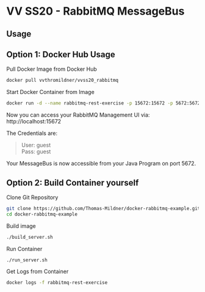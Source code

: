 # VV SS20 - RabbitMQ MessageBus

## Usage

## Option 1: Docker Hub Usage

Pull Docker Image from Docker Hub

```bash
docker pull vvthromildner/vvss20_rabbitmq
```

Start Docker Container from Image

```bash
docker run -d --name rabbitmq-rest-exercise -p 15672:15672 -p 5672:5672 vvthromildner/vvss20_rabbitmq
```

Now you can access your RabbitMQ Management UI via:
http://localhost:15672 

The Credentials are:
> User: guest <br/>
> Pass: guest

Your MessageBus is now accessible from your Java Program on port 5672.

## Option 2: Build Container yourself

Clone Git Repository

```bash
git clone https://github.com/Thomas-Mildner/docker-rabbitmq-example.git
cd docker-rabbitmq-example
```

Build image

```bash
./build_server.sh
```

Run Container

```bash
./run_server.sh
```

Get Logs from Container

```bash
docker logs -f rabbitmq-rest-exercise
```